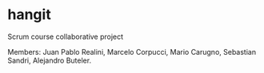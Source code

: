 # hangit
Scrum course collaborative project

Members: Juan Pablo Realini, Marcelo Corpucci, Mario Carugno, Sebastian Sandri, Alejandro Buteler.

